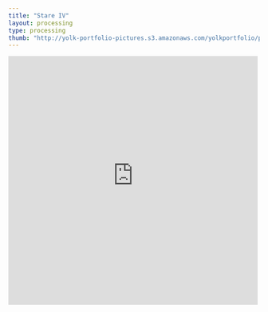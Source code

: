 ```yaml
---
title: "Stare IV"
layout: processing
type: processing
thumb: "http://yolk-portfolio-pictures.s3.amazonaws.com/yolkportfolio/processing_js/Stare-LongII/stare4-thumb.jpg"
---
```


<iframe src="http://yolk-portfolio-pictures.s3.amazonaws.com/yolkportfolio/processing_js/Stare-LongII/index.html" frameborder="0" scrolling="no" style="width:500px;height:500px;"></iframe>

